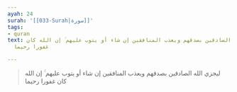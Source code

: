 ```yaml
---
ayah: 24
surah: '[[033-Surah|سورة]]'
tags:
- quran
text: ليجزي الله الصادقين بصدقهم ويعذب المنافقين إن شاء أو يتوب عليهم ۚ إن الله كان
  غفورا رحيما

---
```

> ليجزي الله الصادقين بصدقهم ويعذب المنافقين إن شاء أو يتوب عليهم ۚ إن الله كان غفورا رحيما
